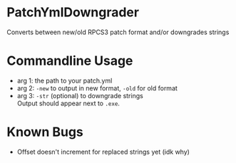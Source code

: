 # PatchYmlDowngrader
 Converts between new/old RPCS3 patch format and/or downgrades strings
# Commandline Usage
- arg 1: the path to your patch.yml  
- arg 2: ``-new`` to output in new format, ``-old`` for old format  
- arg 3: ``-str`` (optional) to downgrade strings  
Output should appear next to ``.exe``.
# Known Bugs
- Offset doesn't increment for replaced strings yet (idk why)